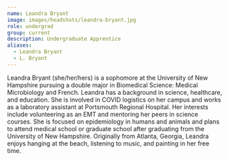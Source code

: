```yaml
---
name: Leandra Bryant
image: images/headshots/leandra-bryant.jpg
role: undergrad
group: current
description: Undergraduate Apprentice
aliases: 
  - Leandra Bryant
  - L. Bryant
---
```


Leandra Bryant (she/her/hers) is a sophomore at the University of New Hampshire pursuing a double major in Biomedical Science: Medical Microbiology and French. Leandra has a background in science, healthcare, and education. She is involved in COVID logistics on her campus and works as a laboratory assistant at Portsmouth Regional Hospital. Her interests include volunteering as an EMT and mentoring her peers in science courses. She is focused on epidemiology in humans and animals and plans to attend medical school or graduate school after graduating from the University of New Hampshire. Originally from Atlanta, Georgia, Leandra enjoys hanging at the beach, listening to music, and painting in her free time. 